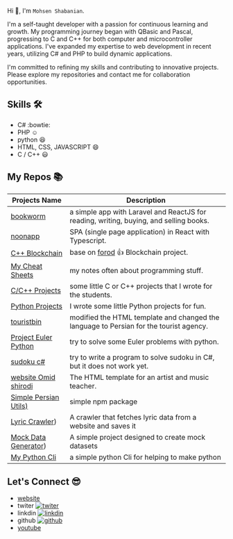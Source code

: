 Hi 👋, I'm `Mohsen Shabanian`.

I'm a self-taught developer with a passion for continuous learning and growth. My programming journey began with QBasic and Pascal, progressing to C and C++ for both computer and microcontroller applications. I've expanded my expertise to web development in recent years, utilizing C# and PHP to build dynamic applications.

I'm committed to refining my skills and contributing to innovative projects. Please explore my repositories and contact me for collaboration opportunities.

## Skills :hammer_and_wrench:

* C# :bowtie:
* PHP :relaxed:
* python :satisfied: 
* HTML, CSS, JAVASCRIPT :smile: 
* C / C++ :smiley:

## My Repos :books:

| Projects Name | Description |
| ------------- |-------------|
| [bookworm](https://github.com/mohsen12999/bookworm) | a simple app with Laravel and ReactJS for reading, writing, buying, and selling books. |
| [noonapp](https://github.com/mohsen12999/noonapp) | SPA (single page application) in React with Typescript. |
| [C++ Blockchain](https://github.com/mohsen12999/cppblockchain) | base on [forod](https://github.com/fzerorubigd) :+1: Blockchain project. |
| [My Cheat Sheets](https://github.com/mohsen12999/myCheatSheets) | my notes often about programming stuff. |
| [C/C++ Projects](https://github.com/mohsen12999/C-Cpp-Projects) | some little C or C++ projects that I wrote for the students. |
| [Python Projects](https://github.com/mohsen12999/python-project) | I wrote some little Python projects for fun. |
| [touristbin](https://github.com/mohsen12999/touristbin) | modified the HTML template and changed the language to Persian for the tourist agency. |
| [Project Euler Python](https://github.com/mohsen12999/project_euler_python) | try to solve some Euler problems with python. |
| [sudoku c#](https://github.com/mohsen12999/sudoku) | try to write a program to solve sudoku in C#, but it does not work yet. |
| [website Omid shirodi](https://github.com/mohsen12999/website-omid-shirodi) | The HTML template for an artist and music teacher. |
| [Simple Persian Utils)](https://github.com/mohsen12999/simple-persian-utils)| simple npm package |
| [Lyric Crawler](https://github.com/mohsen12999/lyric-crawler)) | A crawler that fetches lyric data from a website and saves it |
| [Mock Data Generator](https://github.com/mohsen12999/mock-data-generator)) | A simple project designed to create mock datasets |
| [My Python Cli](https://github.com/mohsen12999/my-python-cli)| a simple python Cli for helping to make python |


##  Let's Connect 😎

* [website](http://mohsenshabanian.com)
* twiter [![twiter](https://img.shields.io/twitter/follow/mohsen1299?label=Twitter&style=social)](https://twitter.com/mohsen1299)
* linkdin [![linkdin](https://img.shields.io/badge/LinkedIn--_.svg?style=social&logo=linkedin)](https://www.linkedin.com/in/mohsen-shabanian-8869b478)
* github [![github](https://img.shields.io/github/followers/mohsen12999.svg?label=GitHub&style=social)](https://github.com/mohsen12999)
* [youtube](https://www.youtube.com/user/mohsen12999)
